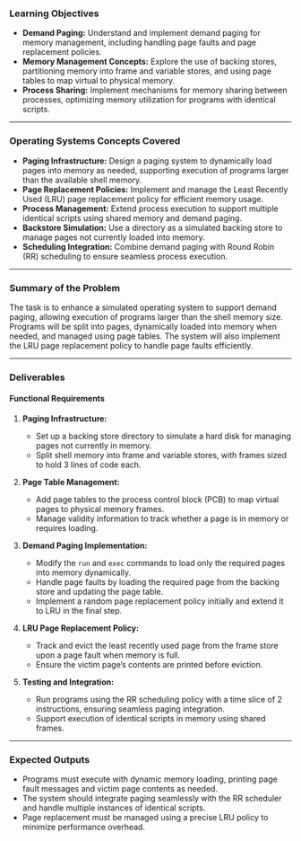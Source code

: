 ### **Learning Objectives**
- **Demand Paging:** Understand and implement demand paging for memory management, including handling page faults and page replacement policies.  
- **Memory Management Concepts:** Explore the use of backing stores, partitioning memory into frame and variable stores, and using page tables to map virtual to physical memory.  
- **Process Sharing:** Implement mechanisms for memory sharing between processes, optimizing memory utilization for programs with identical scripts.  

---

### **Operating Systems Concepts Covered**
- **Paging Infrastructure:** Design a paging system to dynamically load pages into memory as needed, supporting execution of programs larger than the available shell memory.  
- **Page Replacement Policies:** Implement and manage the Least Recently Used (LRU) page replacement policy for efficient memory usage.  
- **Process Management:** Extend process execution to support multiple identical scripts using shared memory and demand paging.  
- **Backstore Simulation:** Use a directory as a simulated backing store to manage pages not currently loaded into memory.  
- **Scheduling Integration:** Combine demand paging with Round Robin (RR) scheduling to ensure seamless process execution.  

---

### **Summary of the Problem**
The task is to enhance a simulated operating system to support demand paging, allowing execution of programs larger than the shell memory size. Programs will be split into pages, dynamically loaded into memory when needed, and managed using page tables. The system will also implement the LRU page replacement policy to handle page faults efficiently.

---

### **Deliverables**
#### **Functional Requirements**
1. **Paging Infrastructure:**  
   - Set up a backing store directory to simulate a hard disk for managing pages not currently in memory.  
   - Split shell memory into frame and variable stores, with frames sized to hold 3 lines of code each.  

2. **Page Table Management:**  
   - Add page tables to the process control block (PCB) to map virtual pages to physical memory frames.  
   - Manage validity information to track whether a page is in memory or requires loading.

3. **Demand Paging Implementation:**  
   - Modify the `run` and `exec` commands to load only the required pages into memory dynamically.  
   - Handle page faults by loading the required page from the backing store and updating the page table.  
   - Implement a random page replacement policy initially and extend it to LRU in the final step.

4. **LRU Page Replacement Policy:**  
   - Track and evict the least recently used page from the frame store upon a page fault when memory is full.  
   - Ensure the victim page’s contents are printed before eviction.  

5. **Testing and Integration:**  
   - Run programs using the RR scheduling policy with a time slice of 2 instructions, ensuring seamless paging integration.  
   - Support execution of identical scripts in memory using shared frames.  

---

### **Expected Outputs**
- Programs must execute with dynamic memory loading, printing page fault messages and victim page contents as needed.  
- The system should integrate paging seamlessly with the RR scheduler and handle multiple instances of identical scripts.  
- Page replacement must be managed using a precise LRU policy to minimize performance overhead.  
